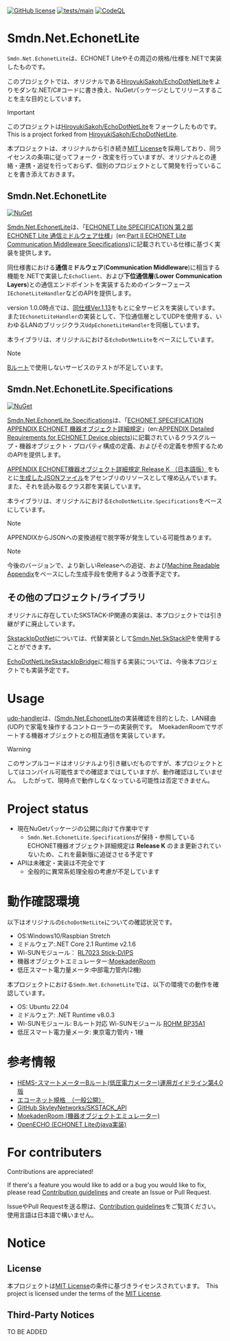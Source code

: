 [![GitHub license](https://img.shields.io/github/license/smdn/Smdn.Net.EchonetLite)](https://github.com/smdn/Smdn.Net.EchonetLite/blob/main/COPYING.txt)
[![tests/main](https://img.shields.io/github/actions/workflow/status/smdn/Smdn.Net.EchonetLite/test.yml?branch=main&label=tests%2Fmain)](https://github.com/smdn/Smdn.Net.EchonetLite/actions/workflows/test.yml)
[![CodeQL](https://github.com/smdn/Smdn.Net.EchonetLite/actions/workflows/codeql-analysis.yml/badge.svg?branch=main)](https://github.com/smdn/Smdn.Net.EchonetLite/actions/workflows/codeql-analysis.yml)

# Smdn.Net.EchonetLite
`Smdn.Net.EchonetLite`は、ECHONET Liteやその周辺の規格/仕様を.NETで実装したものです。

このプロジェクトでは、オリジナルである[HiroyukiSakoh/EchoDotNetLite](https://github.com/HiroyukiSakoh/EchoDotNetLite)をよりモダンな.NET/C#コードに書き換え、NuGetパッケージとしてリリースすることを主な目的としています。

> [!IMPORTANT]
> このプロジェクトは[HiroyukiSakoh/EchoDotNetLite](https://github.com/HiroyukiSakoh/EchoDotNetLite)をフォークしたものです。　This is a project forked from [HiroyukiSakoh/EchoDotNetLite](https://github.com/HiroyukiSakoh/EchoDotNetLite).
>
> 本プロジェクトは、オリジナルから引き続き[MIT License](./LICENSE.txt)を採用しており、同ライセンスの条項に従ってフォーク・改変を行っていますが、オリジナルとの連絡・連携・追従を行っておらず、個別のプロジェクトとして開発を行っていることを書き添えておきます。



## Smdn.Net.EchonetLite
[![NuGet](https://img.shields.io/nuget/v/Smdn.Net.EchonetLite.svg)](https://www.nuget.org/packages/Smdn.Net.EchonetLite/)

[Smdn.Net.EchonetLite](./src/Smdn.Net.EchonetLite/)は、「[ECHONET Lite SPECIFICATION 第２部 ECHONET Lite 通信ミドルウェア仕様](https://echonet.jp/spec_g/)」(en:[Part II ECHONET Lite Communication Middleware Specifications](https://echonet.jp/spec_g/))に記載されている仕様に基づく実装を提供します。

同仕様書における**通信ミドルウェア**(**Communication Middleware**)に相当する機能を.NETで実装した`EchoClient`、および**下位通信層**(**Lower Communication Layers**)との通信エンドポイントを実装するためのインターフェース`IEchonetLiteHandler`などのAPIを提供します。

version 1.0.0時点では、[同仕様Ver.1.13](https://echonet.jp/spec_v113_lite/)をもとに全サービスを実装しています。　また`IEchonetLiteHandler`の実装として、下位通信層としてUDPを使用する、いわゆるLANのブリッジクラス`UdpEchonetLiteHandler`を同梱しています。

本ライブラリは、オリジナルにおける`EchoDotNetLite`をベースにしています。

> [!NOTE]
> [Bルート](https://echonet.jp/about/sma/)で使用しないサービスのテストが不足しています。


## Smdn.Net.EchonetLite.Specifications
[![NuGet](https://img.shields.io/nuget/v/Smdn.Net.EchonetLite.Specifications.svg)](https://www.nuget.org/packages/Smdn.Net.EchonetLite.Specifications/)

[Smdn.Net.EchonetLite.Specifications](./src/Smdn.Net.EchonetLite.Specifications/)は、「[ECHONET SPECIFICATION APPENDIX ECHONET 機器オブジェクト詳細規定](https://echonet.jp/spec_g/)」(en:[APPENDIX Detailed Requirements for ECHONET Device objects](https://echonet.jp/spec_g/))に記載されているクラスグループ・機器オブジェクト・プロパティ構成の定義、およびその定義を参照するためのAPIを提供します。

[APPENDIX ECHONET機器オブジェクト詳細規定 Release K （日本語版）](https://echonet.jp/spec_old_lite/#standard-03)をもとに[生成したJSONファイル](./src/Smdn.Net.EchonetLite.Specifications/MasterData/)をアセンブリのリソースとして埋め込んでいます。　また、それを読み取るクラス郡を実装しています。

本ライブラリは、オリジナルにおける`EchoDotNetLite.Specifications`をベースにしています。

> [!NOTE]
> APPENDIXからJSONへの変換過程で脱字等が発生している可能性あります。

> [!NOTE]
> 今後のバージョンで、より新しいReleaseへの追従、および[Machine Readable Appendix](https://echonet.jp/spec_g/)をベースにした生成手段を使用するよう改善予定です。



## その他のプロジェクト/ライブラリ
オリジナルに存在していたSKSTACK-IP関連の実装は、本プロジェクトでは引き継がずに廃止しています。

[SkstackIpDotNet](https://github.com/HiroyukiSakoh/EchoDotNetLite/tree/master/SkstackIpDotNet)については、代替実装として[Smdn.Net.SkStackIP](https://github.com/smdn/Smdn.Net.SkStackIP)を使用することができます。

[EchoDotNetLiteSkstackIpBridge](https://github.com/HiroyukiSakoh/EchoDotNetLite/tree/master/EchoDotNetLiteSkstackIpBridge)に相当する実装については、今後本プロジェクトでも実装予定です。


# Usage
[udp-handler](./examples/Smdn.Net.EchonetLite/udp-handler/)は、([Smdn.Net.EchonetLite](./src/Smdn.Net.EchonetLite/)の実装確認を目的とした、LAN経由(UDP)で家電を操作するコントローラーの実装例です。　MoekadenRoomでサポートする機器オブジェクトとの相互通信を実装しています。

> [!WARNING]
> このサンプルコードはオリジナルより引き継いだものですが、本プロジェクトとしてはコンパイル可能性までの確認まではしていますが、動作確認はしていません。　したがって、現時点で動作しなくなっている可能性は否定できません。


# Project status
- 現在NuGetパッケージの公開に向けて作業中です
  - `Smdn.Net.EchonetLite.Specifications`が保持・参照しているECHONET機器オブジェクト詳細規定は **Release K** のまま更新されていないため、これを最新版に追従させる予定です
- APIは未確定・実装は不完全です
  - 全般的に異常系処理全般の考慮が不足しています

# 動作確認環境
以下はオリジナルの`EchoDotNetLite`についての確認状況です。
* OS:Windows10/Raspbian Stretch
* ミドルウェア:.NET Core 2.1 Runtime v2.1.6
* Wi-SUNモジュール： [RL7023 Stick-D/IPS](https://www.tessera.co.jp/rl7023stick-d_ips.html)
* 機器オブジェクトエミュレーター:[MoekadenRoom](https://github.com/SonyCSL/MoekadenRoom/blob/master/README.jp.md)
* 低圧スマート電力量メータ:中部電力管内(2機)

本プロジェクトにおける`Smdn.Net.EchonetLite`では、以下の環境での動作を確認しています。
- OS: Ubuntu 22.04
- ミドルウェア: .NET Runtime v8.0.3
- Wi-SUNモジュール: Bルート対応 Wi-SUNモジュール [ROHM BP35A1](https://www.rohm.co.jp/products/wireless-communication/specified-low-power-radio-modules/bp35a1-product)
- 低圧スマート電力量メータ: 東京電力管内・1機

# 参考情報
* [HEMS-スマートメーターBルート(低圧電力メーター)運用ガイドライン第4.0版](http://www.meti.go.jp/committee/kenkyukai/shoujo/smart_house/pdf/009_s03_00.pdf)
* [エコーネット規格　（一般公開）](https://echonet.jp/spec_g/)
* [GitHub SkyleyNetworks/SKSTACK_API](https://github.com/SkyleyNetworks/SKSTACK_API)
* [MoekadenRoom (機器オブジェクトエミュレーター)](https://github.com/SonyCSL/MoekadenRoom/blob/master/README.jp.md)
* [OpenECHO (ECHONET Liteのjava実装)](https://github.com/SonyCSL/OpenECHO)



# For contributers
Contributions are appreciated!

If there's a feature you would like to add or a bug you would like to fix, please read [Contribution guidelines](./CONTRIBUTING.md) and create an Issue or Pull Request.

IssueやPull Requestを送る際は、[Contribution guidelines](./CONTRIBUTING.md)をご覧頂ください。　使用言語は日本語で構いません。



# Notice
## License
本プロジェクトは[MIT License](./LICENSE.txt)の条件に基づきライセンスされています。　This project is licensed under the terms of the [MIT License](./LICENSE.txt).

## Third-Party Notices
TO BE ADDED
